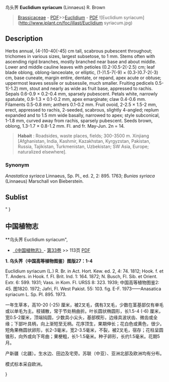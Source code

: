 鸟头荠 **Euclidium syriacum** (Linnaeus) R. Brown

> [Brassicaceae](http://www.iplant.cn/info/Brassicaceae?t=foc) - [PDF](http://www.iplant.cn/foc/pdf/Brassicaceae.pdf)>>[Euclidium](http://www.iplant.cn/info/Euclidium?t=foc) - [PDF](http://www.iplant.cn/foc/pdf/Euclidium.pdf)
![Euclidium syriacum](http://www.iplant.cn/foc/illast/Euclidium syriacum.jpg)

## Description

Herbs annual, (4-)10-40(-45) cm tall, scabrous pubescent throughout; trichomes in various sizes, largest subsetose, to 1 mm. Stems often with ascending rigid branches, mostly branched near base and about middle. Lower and middle cauline leaves with petioles (0.2-)0.5-2(-2.5) cm; leaf blade oblong, oblong-lanceolate, or elliptic, (1-)1.5-7(-9) × (0.3-)0.7-2(-3) cm, base cuneate, margin entire, dentate, or repand, apex acute or obtuse; uppermost leaves sessile or subsessile, much smaller. Fruiting pedicels 0.5-1(-1.2) mm, stout and nearly as wide as fruit base, appressed to rachis. Sepals 0.6-0.9 × 0.2-0.4 mm, sparsely pubescent. Petals white, narrowly spatulate, 0.9-1.3 × 0.1-0.2 mm, apex emarginate; claw 0.4-0.6 mm. Filaments 0.5-0.8 mm; anthers 0.1-0.2 mm. Fruit ovoid, 2-2.5 × 1.5-2 mm, erect, appressed to rachis, 2-seeded, scabrous, slightly 4-angled; replum expanded and to 1.5 mm wide basally, narrowed to apex; style subconical, 1-1.8 mm, curved away from rachis, sparsely pubescent. Seeds brown, oblong, 1.3-1.7 × 0.8-1.2 mm. Fl. and fr. May-Jun. 2n = 14.


> **Habait** : 
> Roadsides, waste places, fields; 300-3500 m. Xinjiang [Afghanistan, India, Kashmir, Kazakhstan, Kyrgyzstan, Pakistan, Russia, Tajikistan, Turkmenistan, Uzbekistan; SW Asia, Europe; naturalized elsewhere].

### Synonym
*Anastatica syriaca* Linnaeus, Sp. Pl., ed. 2, 2: 895. 1763; *Bunias syriaca* (Linnaeus) Marschall von Bieberstein.


## Sublist
"
}
## 中国植物志



**乌头荠 Euclidium syriacum",


* [《中国植物志》](http://www.iplant.cn/frps)- [第33卷](http://www.iplant.cn/frps/vol/33) >> 113页 [PDF](http://www.iplant.cn/frps/pdf/33/113.pdf)


**1. 乌头荠（中国高等植物图鉴）图版27：1-4**

Euclidium syriacum (L.) R. Br. in Act. Hort. Kew. ed. 2, 4: 74. 1812; Hook. f. et T. Anders. in Hook. f. Fl. Brit. Ind. 1: 164. 1872; N. Busch, Fl. Sib. et Orient. Extr. 6: 599. 1931; Vass. in Kom. Fl. URSS 8: 323. 1939; 中国高等植物图鉴2: 45. 图1820. 1972; Jafri, Fl. West Pakist. 55: 103. fig. E-F. 1973——Anasatica syriacum L. Sp. Pl. 895. 1973.

一年生草本，高10-20 (-25) 厘米，被2叉毛，偶有3叉毛，少数在茎基部仅有单毛或以单毛为主。枝铺散，常于节处稍曲折。叶长圆状椭圆形，长1.5-4 (-6) 厘米，宽0.5-2厘米，顶端钝圆，少数具小尖头，基部楔形，边缘具波状齿、微齿或全缘；下部叶具柄，向上渐短至无柄。花序顶生，果期伸长；花白色或黄色，很少。短角果椭圆状卵形，长2-3毫米，宽2-3.5毫米，不裂，被2叉毛，宿存；花柱呈圆锥形，向外或向下弯曲；果梗粗，长1-1.5毫米。种子卵形，长约1.5毫米。花期5月。

产新疆（北疆）。生水边、田边及宅旁。苏联（中亚）、亚洲北部及欧洲均有分布。

模式标本采自欧洲。



}